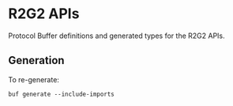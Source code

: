 R2G2 APIs
=========

Protocol Buffer definitions and generated types for the R2G2 APIs.

## Generation

To re-generate:

```
buf generate --include-imports
```

